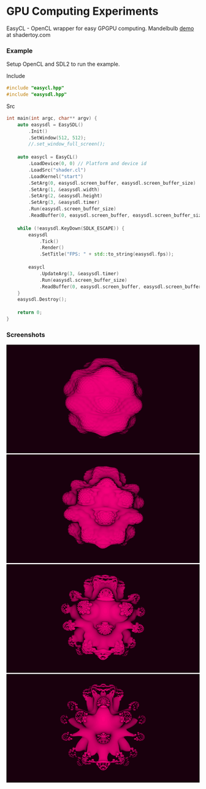 # GPU Computing Experiments
EasyCL - OpenCL wrapper for easy GPGPU computing. Mandelbulb [demo](https://www.shadertoy.com/view/Ms2yDt) at shadertoy.com

### Example
Setup OpenCL and SDL2 to run the example.

Include
```cpp
#include "easycl.hpp"
#include "easysdl.hpp"
```

Src
```cpp
int main(int argc, char** argv) {
    auto easysdl = EasySDL()
        .Init()
        .SetWindow(512, 512);
        //.set_window_full_screen();

    auto easycl = EasyCL()
        .LoadDevice(0, 0) // Platform and device id
        .LoadSrc("shader.cl")
        .LoadKernel("start")
        .SetArg(0, easysdl.screen_buffer, easysdl.screen_buffer_size)
        .SetArg(1, &easysdl.width)
        .SetArg(2, &easysdl.height)
        .SetArg(3, &easysdl.timer)
        .Run(easysdl.screen_buffer_size)
        .ReadBuffer(0, easysdl.screen_buffer, easysdl.screen_buffer_size);

    while (!easysdl.KeyDown(SDLK_ESCAPE)) {
        easysdl
            .Tick()
            .Render()
            .SetTitle("FPS: " + std::to_string(easysdl.fps));

        easycl
            .UpdateArg(3, &easysdl.timer)
            .Run(easysdl.screen_buffer_size)
            .ReadBuffer(0, easysdl.screen_buffer, easysdl.screen_buffer_size);
    }
    easysdl.Destroy();

    return 0;
}
```

### Screenshots
![mandelbulb](assets/fourth_mandelbulb.png)
![mandelbulb](assets/third_mandelbulb.png)
![mandelbulb](assets/second_mandelbulb.png)
![mandelbulb](assets/first_mandelbulb.png)
